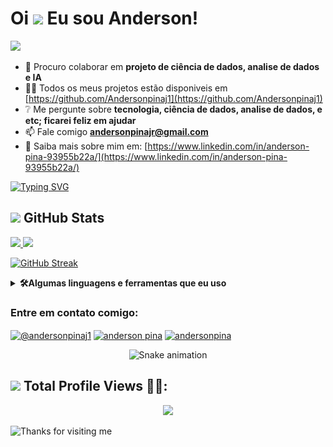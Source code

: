
<h1>Oi <img src="https://slackmojis.com/emojis/4594-blob-wave/download" width="30" /> Eu sou Anderson! </h1>
<img src="https://raw.githubusercontent.com/MartinHeinz/MartinHeinz/master/wave.gif" width="30px">

- 👯 Procuro colaborar em **projeto de ciência de dados, analise de dados e IA**
- 👨‍💻 Todos os meus projetos estão disponiveis em [https://github.com/Andersonpinaj1](https://github.com/Andersonpinaj1)
- ❔ Me pergunte sobre **tecnologia, ciência de dados, analise de dados, e etc; ficarei feliz em ajudar**
- 📫 Fale comigo **andersonpinajr@gmail.com**
- 📄 Saiba mais sobre mim em: [https://www.linkedin.com/in/anderson-pina-93955b22a/](https://www.linkedin.com/in/anderson-pina-93955b22a/)

[![Typing SVG](https://readme-typing-svg.demolab.com?font=Fira+Code&pause=1000&center=true&vCenter=true&width=435&lines=Eu+sou+um+Cientista+de+Dados;Sempre+Aprendendo+coisas+Novas)](https://git.io/typing-svg)

 ## <img src="https://media.giphy.com/media/VgCDAzcKvsR6OM0uWg/giphy.gif" width="50"> GitHub Stats
 <div>
  <a href="https://github.com/Andersonpinaj1">
  <img height="180em" src="https://github-readme-stats.vercel.app/api?username=Andersonpinaj1&show_icons=true&theme=tokyonight&include_all_commits=true&count_private=true"/>
  <img height="180em" src="https://github-readme-stats.vercel.app/api/top-langs/?username=Andersonpinaj1&layout=compact&langs_count=7&theme=tokyonight"/>
    
[![GitHub Streak](https://streak-stats.demolab.com?user=Andersonpinaj1&theme=tokyonight&locale=pt_BR)](https://git.io/streak-stats)

<details>
  <summary><b>🛠️Algumas linguagens e ferramentas que eu uso</b></summary>
  <br/>
<p align="left"> <a href="https://www.microsoft.com/en-us/sql-server" target="_blank" rel="noreferrer"> <img src="https://www.svgrepo.com/show/303229/microsoft-sql-server-logo.svg" alt="mssql" width="40" height="40"/> </a> <a href="https://www.mysql.com/" target="_blank" rel="noreferrer"> <img src="https://raw.githubusercontent.com/devicons/devicon/master/icons/mysql/mysql-original-wordmark.svg" alt="mysql" width="40" height="40"/> </a> <a href="https://pandas.pydata.org/" target="_blank" rel="noreferrer"> <img src="https://raw.githubusercontent.com/devicons/devicon/2ae2a900d2f041da66e950e4d48052658d850630/icons/pandas/pandas-original.svg" alt="pandas" width="40" height="40"/> </a> <a href="https://www.postgresql.org" target="_blank" rel="noreferrer"> <img src="https://raw.githubusercontent.com/devicons/devicon/master/icons/postgresql/postgresql-original-wordmark.svg" alt="postgresql" width="40" height="40"/> </a> <a href="https://www.python.org" target="_blank" rel="noreferrer"> <img src="https://raw.githubusercontent.com/devicons/devicon/master/icons/python/python-original.svg" alt="python" width="40" height="40"/> </a> <a href="https://scikit-learn.org/" target="_blank" rel="noreferrer"> <img src="https://upload.wikimedia.org/wikipedia/commons/0/05/Scikit_learn_logo_small.svg" alt="scikit_learn" width="40" height="40"/> </a> <a href="https://seaborn.pydata.org/" target="_blank" rel="noreferrer"> <img src="https://seaborn.pydata.org/_images/logo-mark-lightbg.svg" alt="seaborn" width="40" height="40"/> </a> <a href="https://www.sqlite.org/" target="_blank" rel="noreferrer"> <img src="https://www.vectorlogo.zone/logos/sqlite/sqlite-icon.svg" alt="sqlite" width="40" height="40"/> </a> <a href="https://www.tensorflow.org" target="_blank" rel="noreferrer"> <img src="https://www.vectorlogo.zone/logos/tensorflow/tensorflow-icon.svg" alt="tensorflow" width="40" height="40"/> </a> </p>


</details>

    
<h3 align="left">Entre em contato comigo:</h3>
<p align="left">
<a href="https://twitter.com/@andersonpinaj1" target="blank"><img align="center" src="https://raw.githubusercontent.com/rahuldkjain/github-profile-readme-generator/master/src/images/icons/Social/twitter.svg" alt="@andersonpinaj1" height="30" width="40" /></a>
<a href="https://linkedin.com/in/anderson pina" target="blank"><img align="center" src="https://raw.githubusercontent.com/rahuldkjain/github-profile-readme-generator/master/src/images/icons/Social/linked-in-alt.svg" alt="anderson pina" height="30" width="40" /></a>
<a href="https://kaggle.com/andersonpina" target="blank"><img align="center" src="https://raw.githubusercontent.com/rahuldkjain/github-profile-readme-generator/master/src/images/icons/Social/kaggle.svg" alt="andersonpina" height="30" width="40" /></a>
</p>
    
 
<div align="center">
  
  ![Snake animation](https://github.com/danielbped/danielbped/blob/output/github-contribution-grid-snake.svg)
 </p>
    
 </div>
    
 ## <img src=https://github.com/TheDudeThatCode/TheDudeThatCode/blob/master/Assets/Earth.gif width="30"> Total Profile Views 🕵️‍♀️: <br>
 <p align="center">
    <img alingn="center" src="https://profile-counter.glitch.me/Andersonpinaj1/count.svg"/>
 </p>
<img height="120" alt="Thanks for visiting me" width="100%" src="https://raw.githubusercontent.com/BrunnerLivio/brunnerlivio/master/images/marquee.svg" />

